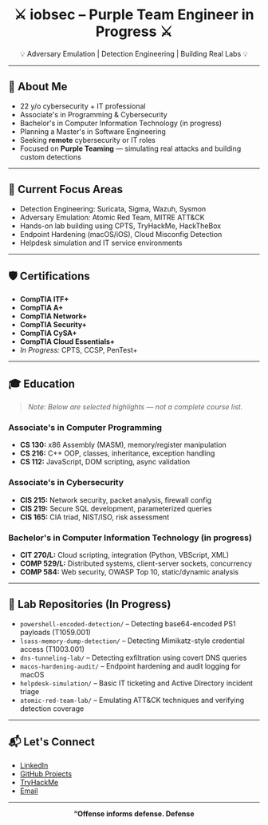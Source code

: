 <h1 align="center">⚔️ iobsec – Purple Team Engineer in Progress ⚔️</h1>
<p align="center">💡 Adversary Emulation | Detection Engineering | Building Real Labs 💡</p>

---

## 👋 About Me
- 22 y/o cybersecurity + IT professional  
- Associate's in Programming & Cybersecurity  
- Bachelor's in Computer Information Technology (in progress)  
- Planning a Master's in Software Engineering  
- Seeking **remote** cybersecurity or IT roles  
- Focused on **Purple Teaming** — simulating real attacks and building custom detections

---

## 🧠 Current Focus Areas
- Detection Engineering: Suricata, Sigma, Wazuh, Sysmon  
- Adversary Emulation: Atomic Red Team, MITRE ATT&CK  
- Hands-on lab building using CPTS, TryHackMe, HackTheBox  
- Endpoint Hardening (macOS/iOS), Cloud Misconfig Detection  
- Helpdesk simulation and IT service environments

---

## 🛡️ Certifications
- **CompTIA ITF+**
- **CompTIA A+**
- **CompTIA Network+**
- **CompTIA Security+**
- **CompTIA CySA+**
- **CompTIA Cloud Essentials+**
- *In Progress:* CPTS, CCSP, PenTest+

---

## 🎓 Education
> *Note: Below are selected highlights — not a complete course list.*

### Associate's in Computer Programming  
- **CS 130:** x86 Assembly (MASM), memory/register manipulation  
- **CS 216:** C++ OOP, classes, inheritance, exception handling  
- **CS 112:** JavaScript, DOM scripting, async validation

### Associate's in Cybersecurity  
- **CIS 215:** Network security, packet analysis, firewall config  
- **CIS 219:** Secure SQL development, parameterized queries  
- **CIS 165:** CIA triad, NIST/ISO, risk assessment

### Bachelor's in Computer Information Technology (in progress)  
- **CIT 270/L:** Cloud scripting, integration (Python, VBScript, XML)  
- **COMP 529/L:** Distributed systems, client-server sockets, concurrency  
- **COMP 584:** Web security, OWASP Top 10, static/dynamic analysis

---

## 🔨 Lab Repositories (In Progress)
- `powershell-encoded-detection/` – Detecting base64-encoded PS1 payloads (T1059.001)  
- `lsass-memory-dump-detection/` – Detecting Mimikatz-style credential access (T1003.001)  
- `dns-tunneling-lab/` – Detecting exfiltration using covert DNS queries  
- `macos-hardening-audit/` – Endpoint hardening and audit logging for macOS  
- `helpdesk-simulation/` – Basic IT ticketing and Active Directory incident triage  
- `atomic-red-team-lab/` – Emulating ATT&CK techniques and verifying detection coverage

---

## 📬 Let's Connect
- [LinkedIn](https://linkedin.com/in/YOUR-LINKEDIN)
- [GitHub Projects](https://github.com/iobsec)
- [TryHackMe](https://tryhackme.com/p/YOURPROFILE)
- [Email](mailto:youremail@example.com)

---

<p align="center"><strong>“Offense informs defense. Defense
